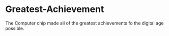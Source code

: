 # Greatest-Achievement
The Computer chip made all of the greatest achievements fo the digital age possible.

